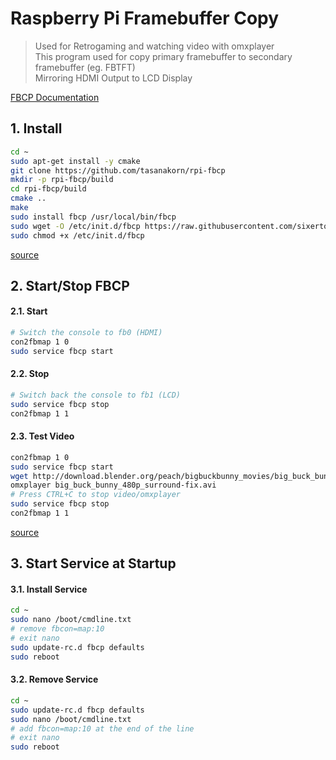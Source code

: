 # Raspberry Pi Framebuffer Copy

> Used for Retrogaming and watching video with omxplayer<br>
> This program used for copy primary framebuffer to secondary framebuffer (eg. FBTFT)<br>
> Mirroring HDMI Output to LCD Display

[FBCP Documentation](https://github.com/tasanakorn/rpi-fbcp)

## 1. Install

```bash
cd ~
sudo apt-get install -y cmake
git clone https://github.com/tasanakorn/rpi-fbcp
mkdir -p rpi-fbcp/build
cd rpi-fbcp/build
cmake ..
make
sudo install fbcp /usr/local/bin/fbcp
sudo wget -O /etc/init.d/fbcp https://raw.githubusercontent.com/sixertoy/retrobox/master/files/fbcp
sudo chmod +x /etc/init.d/fbcp
```

[source](https://github.com/notro/fbtft/wiki/FBTFT-on-Raspian#framebuffer-copy)

## 2. Start/Stop FBCP

#### 2.1. Start

```bash
# Switch the console to fb0 (HDMI)
con2fbmap 1 0
sudo service fbcp start
```

#### 2.2. Stop

```bash
# Switch back the console to fb1 (LCD)
sudo service fbcp stop
con2fbmap 1 1
```

#### 2.3. Test Video

```bash
con2fbmap 1 0
sudo service fbcp start
wget http://download.blender.org/peach/bigbuckbunny_movies/big_buck_bunny_480p_surround-fix.avi
omxplayer big_buck_bunny_480p_surround-fix.avi
# Press CTRL+C to stop video/omxplayer
sudo service fbcp stop
con2fbmap 1 1
```

[source](https://github.com/notro/fbtft/wiki/FBTFT-shield-image#fbcp---framebuffer-copy)

## 3. Start Service at Startup

#### 3.1. Install Service

```bash
cd ~
sudo nano /boot/cmdline.txt
# remove fbcon=map:10
# exit nano
sudo update-rc.d fbcp defaults
sudo reboot
```

#### 3.2. Remove Service

```bash
cd ~
sudo update-rc.d fbcp defaults
sudo nano /boot/cmdline.txt
# add fbcon=map:10 at the end of the line
# exit nano
sudo reboot
```
